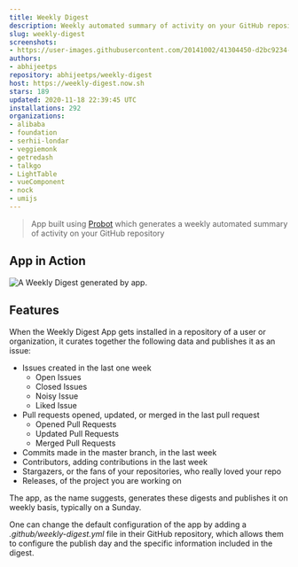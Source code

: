 ```yaml
---
title: Weekly Digest
description: Weekly automated summary of activity on your GitHub repository
slug: weekly-digest
screenshots:
- https://user-images.githubusercontent.com/20141002/41304450-d2bc9234-6e8d-11e8-965d-649ed2d04651.gif
authors:
- abhijeetps
repository: abhijeetps/weekly-digest
host: https://weekly-digest.now.sh
stars: 189
updated: 2020-11-18 22:39:45 UTC
installations: 292
organizations:
- alibaba
- foundation
- serhii-londar
- veggiemonk
- getredash
- talkgo
- LightTable
- vueComponent
- nock
- umijs
---
```

> App built using [Probot](https://probot.github.io/) which generates a weekly automated summary of activity on your GitHub repository
## App in Action ##
![A Weekly Digest generated by app.](https://user-images.githubusercontent.com/20141002/41304450-d2bc9234-6e8d-11e8-965d-649ed2d04651.gif)

## Features ##

When the Weekly Digest App gets installed in a repository of a user or organization, it curates together the following data and publishes it as an issue:

- Issues created in the last one week
  - Open Issues
  - Closed Issues
  - Noisy Issue
  - Liked Issue
- Pull requests opened, updated, or merged in the last pull request
  - Opened Pull Requests
  - Updated Pull Requests
  - Merged Pull Requests
- Commits made in the master branch, in the last week
- Contributors, adding contributions in the last week
- Stargazers, or the fans of your repositories, who really loved your repo
- Releases, of the project you are working on

The app, as the name suggests, generates these digests and publishes it on weekly basis, typically on a Sunday. 

One can change the default configuration of the app by adding a _.github/weekly-digest.yml_ file in their GitHub repository, which allows them to configure the publish day and the specific information included in the digest.
